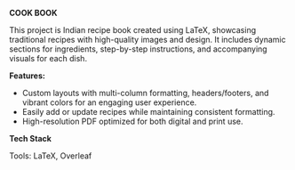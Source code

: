 **COOK BOOK**

This project is Indian recipe book created using LaTeX, showcasing traditional recipes with high-quality images and design. It includes dynamic sections for ingredients, 
step-by-step instructions, and accompanying visuals for each dish.

**Features:**
- Custom layouts with multi-column formatting, headers/footers, and vibrant colors for an engaging user experience.
- Easily add or update recipes while maintaining consistent formatting.
- High-resolution PDF optimized for both digital and print use.

**Tech Stack**

Tools: LaTeX, Overleaf
